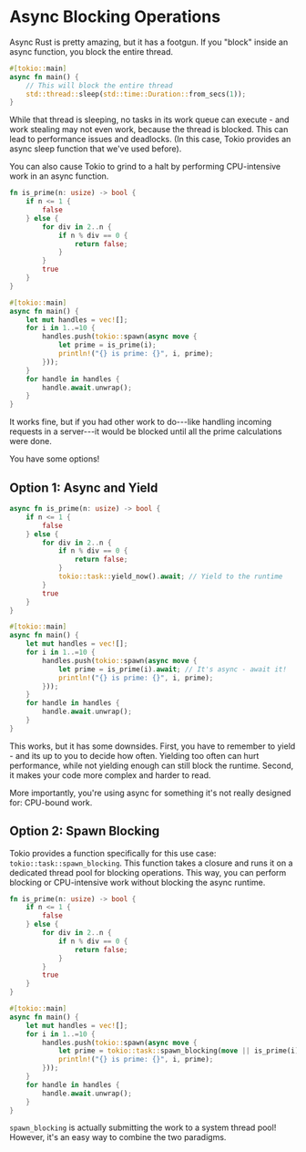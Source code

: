 # Async Blocking Operations

Async Rust is pretty amazing, but it has a footgun. If you "block" inside an async function, you block the entire thread. 

```rust
#[tokio::main]
async fn main() {
    // This will block the entire thread
    std::thread::sleep(std::time::Duration::from_secs(1));
}
```

While that thread is sleeping, no tasks in its work queue can execute - and work stealing may not even work, because the thread is blocked. This can lead to performance issues and deadlocks. (In this case, Tokio provides an async sleep function that we've used before).

You can also cause Tokio to grind to a halt by performing CPU-intensive work in an async function.

```rust
fn is_prime(n: usize) -> bool {
    if n <= 1 {
        false
    } else {
        for div in 2..n {
            if n % div == 0 {
                return false;
            }
        }
        true
    }
}

#[tokio::main]
async fn main() {
    let mut handles = vec![];
    for i in 1..=10 {
        handles.push(tokio::spawn(async move {
            let prime = is_prime(i);
            println!("{} is prime: {}", i, prime);
        }));
    }
    for handle in handles {
        handle.await.unwrap();
    }
}
```

It works fine, but if you had other work to do---like handling incoming requests in a server---it would be blocked until all the prime calculations were done.

You have some options!

## Option 1: Async and Yield

```rust
async fn is_prime(n: usize) -> bool {
    if n <= 1 {
        false
    } else {
        for div in 2..n {
            if n % div == 0 {
                return false;
            }
            tokio::task::yield_now().await; // Yield to the runtime
        }
        true
    }
}

#[tokio::main]
async fn main() {
    let mut handles = vec![];
    for i in 1..=10 {
        handles.push(tokio::spawn(async move {
            let prime = is_prime(i).await; // It's async - await it!
            println!("{} is prime: {}", i, prime);
        }));
    }
    for handle in handles {
        handle.await.unwrap();
    }
}
```

This works, but it has some downsides. First, you have to remember to yield - and its up to you to decide how often. Yielding too often can hurt performance, while not yielding enough can still block the runtime. Second, it makes your code more complex and harder to read.

More importantly, you're using async for something it's not really designed for: CPU-bound work.

## Option 2: Spawn Blocking

Tokio provides a function specifically for this use case: `tokio::task::spawn_blocking`. This function takes a closure and runs it on a dedicated thread pool for blocking operations. This way, you can perform blocking or CPU-intensive work without blocking the async runtime.

```rust
fn is_prime(n: usize) -> bool {
    if n <= 1 {
        false
    } else {
        for div in 2..n {
            if n % div == 0 {
                return false;
            }
        }
        true
    }
}

#[tokio::main]
async fn main() {
    let mut handles = vec![];
    for i in 1..=10 {
        handles.push(tokio::spawn(async move {
            let prime = tokio::task::spawn_blocking(move || is_prime(i)).await.unwrap();
            println!("{} is prime: {}", i, prime);
        }));
    }
    for handle in handles {
        handle.await.unwrap();
    }
}
```

`spawn_blocking` is actually submitting the work to a system thread pool! However, it's an easy way to combine the two paradigms.